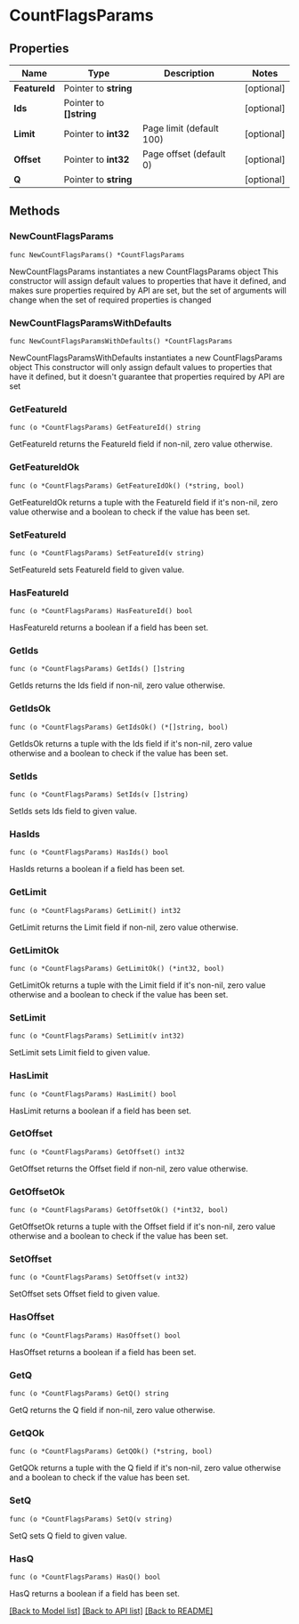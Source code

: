 # CountFlagsParams

## Properties

Name | Type | Description | Notes
------------ | ------------- | ------------- | -------------
**FeatureId** | Pointer to **string** |  | [optional] 
**Ids** | Pointer to **[]string** |  | [optional] 
**Limit** | Pointer to **int32** | Page limit (default 100) | [optional] 
**Offset** | Pointer to **int32** | Page offset (default 0) | [optional] 
**Q** | Pointer to **string** |  | [optional] 

## Methods

### NewCountFlagsParams

`func NewCountFlagsParams() *CountFlagsParams`

NewCountFlagsParams instantiates a new CountFlagsParams object
This constructor will assign default values to properties that have it defined,
and makes sure properties required by API are set, but the set of arguments
will change when the set of required properties is changed

### NewCountFlagsParamsWithDefaults

`func NewCountFlagsParamsWithDefaults() *CountFlagsParams`

NewCountFlagsParamsWithDefaults instantiates a new CountFlagsParams object
This constructor will only assign default values to properties that have it defined,
but it doesn't guarantee that properties required by API are set

### GetFeatureId

`func (o *CountFlagsParams) GetFeatureId() string`

GetFeatureId returns the FeatureId field if non-nil, zero value otherwise.

### GetFeatureIdOk

`func (o *CountFlagsParams) GetFeatureIdOk() (*string, bool)`

GetFeatureIdOk returns a tuple with the FeatureId field if it's non-nil, zero value otherwise
and a boolean to check if the value has been set.

### SetFeatureId

`func (o *CountFlagsParams) SetFeatureId(v string)`

SetFeatureId sets FeatureId field to given value.

### HasFeatureId

`func (o *CountFlagsParams) HasFeatureId() bool`

HasFeatureId returns a boolean if a field has been set.

### GetIds

`func (o *CountFlagsParams) GetIds() []string`

GetIds returns the Ids field if non-nil, zero value otherwise.

### GetIdsOk

`func (o *CountFlagsParams) GetIdsOk() (*[]string, bool)`

GetIdsOk returns a tuple with the Ids field if it's non-nil, zero value otherwise
and a boolean to check if the value has been set.

### SetIds

`func (o *CountFlagsParams) SetIds(v []string)`

SetIds sets Ids field to given value.

### HasIds

`func (o *CountFlagsParams) HasIds() bool`

HasIds returns a boolean if a field has been set.

### GetLimit

`func (o *CountFlagsParams) GetLimit() int32`

GetLimit returns the Limit field if non-nil, zero value otherwise.

### GetLimitOk

`func (o *CountFlagsParams) GetLimitOk() (*int32, bool)`

GetLimitOk returns a tuple with the Limit field if it's non-nil, zero value otherwise
and a boolean to check if the value has been set.

### SetLimit

`func (o *CountFlagsParams) SetLimit(v int32)`

SetLimit sets Limit field to given value.

### HasLimit

`func (o *CountFlagsParams) HasLimit() bool`

HasLimit returns a boolean if a field has been set.

### GetOffset

`func (o *CountFlagsParams) GetOffset() int32`

GetOffset returns the Offset field if non-nil, zero value otherwise.

### GetOffsetOk

`func (o *CountFlagsParams) GetOffsetOk() (*int32, bool)`

GetOffsetOk returns a tuple with the Offset field if it's non-nil, zero value otherwise
and a boolean to check if the value has been set.

### SetOffset

`func (o *CountFlagsParams) SetOffset(v int32)`

SetOffset sets Offset field to given value.

### HasOffset

`func (o *CountFlagsParams) HasOffset() bool`

HasOffset returns a boolean if a field has been set.

### GetQ

`func (o *CountFlagsParams) GetQ() string`

GetQ returns the Q field if non-nil, zero value otherwise.

### GetQOk

`func (o *CountFlagsParams) GetQOk() (*string, bool)`

GetQOk returns a tuple with the Q field if it's non-nil, zero value otherwise
and a boolean to check if the value has been set.

### SetQ

`func (o *CountFlagsParams) SetQ(v string)`

SetQ sets Q field to given value.

### HasQ

`func (o *CountFlagsParams) HasQ() bool`

HasQ returns a boolean if a field has been set.


[[Back to Model list]](../README.md#documentation-for-models) [[Back to API list]](../README.md#documentation-for-api-endpoints) [[Back to README]](../README.md)


